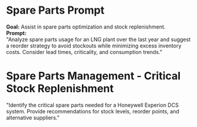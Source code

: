 # Spare Parts Prompt
**Goal:** Assist in spare parts optimization and stock replenishment.  
**Prompt:**  
"Analyze spare parts usage for an LNG plant over the last year and suggest a reorder strategy to avoid stockouts while minimizing excess inventory costs. Consider lead times, criticality, and consumption trends."  
# Spare Parts Management - Critical Stock Replenishment
"Identify the critical spare parts needed for a Honeywell Experion DCS system. Provide recommendations for stock levels, reorder points, and alternative suppliers."
